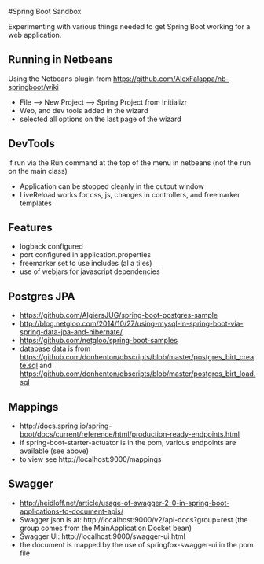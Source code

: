 #Spring Boot Sandbox

Experimenting with various things needed to get Spring Boot working for a web 
application.

## Running in Netbeans

Using the Netbeans plugin from https://github.com/AlexFalappa/nb-springboot/wiki

* File --> New Project --> Spring Project from Initializr
* Web, and dev tools added in the wizard
* selected all options on the last page of the wizard

## DevTools

if run via the Run command at the top of the menu in netbeans (not the 
run on the main class)

* Application can be stopped cleanly in the output window
* LiveReload works for css, js, changes in controllers, and freemarker templates


## Features
* logback configured
* port configured in application.properties
* freemarker set to use includes (al a tiles)
* use of webjars for javascript dependencies


## Postgres JPA
* https://github.com/AlgiersJUG/spring-boot-postgres-sample
* http://blog.netgloo.com/2014/10/27/using-mysql-in-spring-boot-via-spring-data-jpa-and-hibernate/
* https://github.com/netgloo/spring-boot-samples
* database data is from https://github.com/donhenton/dbscripts/blob/master/postgres_birt_create.sql
and https://github.com/donhenton/dbscripts/blob/master/postgres_birt_load.sql


## Mappings
* http://docs.spring.io/spring-boot/docs/current/reference/html/production-ready-endpoints.html
* if spring-boot-starter-actuator is in the pom, various endpoints are available (see above)
* to view see http://localhost:9000/mappings



## Swagger
* http://heidloff.net/article/usage-of-swagger-2-0-in-spring-boot-applications-to-document-apis/
* Swagger json is at: http://localhost:9000/v2/api-docs?group=rest (the group comes 
from the MainApplication Docket bean)
* Swagger UI: http://localhost:9000/swagger-ui.html 
* the document is mapped by the use of springfox-swagger-ui in the pom file

